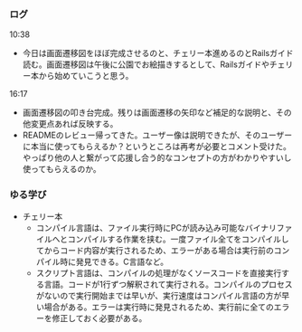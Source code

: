 ### ログ
10:38  
- 今日は画面遷移図をほぼ完成させるのと、チェリー本進めるのとRailsガイド読む。画面遷移図は午後に公園でお絵描きするとして、Railsガイドやチェリー本から始めていこうと思う。

16:17  
- 画面遷移図の叩き台完成。残りは画面遷移の矢印など補足的な説明と、その他変更点あれば反映する。  
- READMEのレビュー帰ってきた。ユーザー像は説明できたが、そのユーザーに本当に使ってもらえるか？というところは再考が必要とコメント受けた。やっぱり他の人と繋がって応援し合う的なコンセプトの方がわかりやすいし使ってもらえるのか。  


### ゆる学び
- チェリー本  
  - コンパイル言語は、ファイル実行時にPCが読み込み可能なバイナリファイルへとコンパイルする作業を挟む。一度ファイル全てをコンパイルしてからコード内容が実行されるため、エラーがある場合は実行前のコンパイル時に発見できる。C言語など。  
  - スクリプト言語は、コンパイルの処理がなくソースコードを直接実行する言語。コードが1行ずつ解釈されて実行される。コンパイルのプロセスがないので実行開始までは早いが、実行速度はコンパイル言語の方が早い場合がある。エラーは実行時に発見されるため、実行前に全てのエラーを修正しておく必要がある。  
